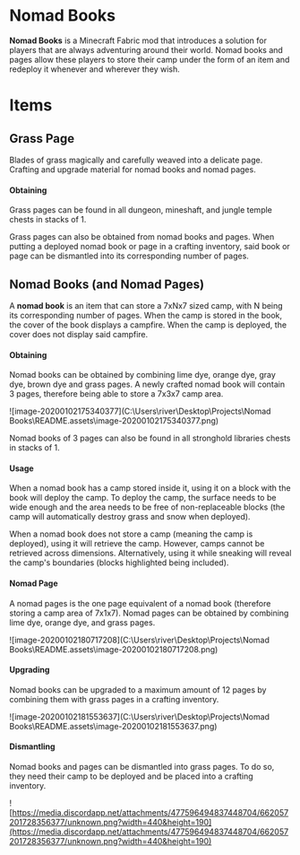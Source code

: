 # Nomad Books

**Nomad Books** is a Minecraft Fabric mod that introduces a solution for players that are always adventuring around their world. Nomad books and pages allow these players to store their camp under the form of an item and redeploy it whenever and wherever they wish.

# Items

## Grass Page

Blades of grass magically and carefully weaved into a delicate page. Crafting and upgrade material for nomad books and nomad pages.

#### Obtaining

Grass pages can be found in all dungeon, mineshaft, and jungle temple chests in stacks of 1.

Grass pages can also be obtained from nomad books and pages. When putting a deployed nomad book or page in a crafting inventory, said book or page can be dismantled into its corresponding number of pages.

## Nomad Books (and Nomad Pages)

A **nomad book** is an item that can store a 7xNx7 sized camp, with N being its corresponding number of pages. When the camp is stored in the book, the cover of the book displays a campfire. When the camp is deployed, the cover does not display said campfire.

#### Obtaining

Nomad books can be obtained by combining lime dye, orange dye, gray dye, brown dye and grass pages. A newly crafted nomad book will contain 3 pages, therefore being able to store a 7x3x7 camp area.

![image-20200102175340377](C:\Users\river\Desktop\Projects\Nomad Books\README.assets\image-20200102175340377.png)

Nomad books of 3 pages can also be found in all stronghold libraries chests in stacks of 1.

#### Usage

When a nomad book has a camp stored inside it, using it on a block with the book will deploy the camp. To deploy the camp, the surface needs to be wide enough and the area needs to be free of non-replaceable blocks (the camp will automatically destroy grass and snow when deployed).

When a nomad book does not store a camp (meaning the camp is deployed), using it will retrieve the camp. However, camps cannot be retrieved across dimensions. Alternatively, using it while sneaking will reveal the camp's boundaries (blocks highlighted being included).

#### Nomad Page

A nomad pages is the one page equivalent of a nomad book (therefore storing a camp area of 7x1x7). Nomad pages can be obtained by combining lime dye, orange dye, and grass pages.

![image-20200102180717208](C:\Users\river\Desktop\Projects\Nomad Books\README.assets\image-20200102180717208.png)

#### Upgrading

Nomad books can be upgraded to a maximum amount of 12 pages by combining them with grass pages in a crafting inventory.

![image-20200102181553637](C:\Users\river\Desktop\Projects\Nomad Books\README.assets\image-20200102181553637.png)

#### Dismantling

Nomad books and pages can be dismantled into grass pages. To do so, they need their camp to be deployed and be placed into a crafting inventory.

![https://media.discordapp.net/attachments/477596494837448704/662057201728356377/unknown.png?width=440&height=190](https://media.discordapp.net/attachments/477596494837448704/662057201728356377/unknown.png?width=440&height=190)